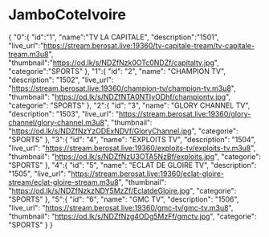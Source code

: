 # JamboCoteIvoire
{
  "0":{
  "id":"1",
  "name":"TV LA CAPITALE",
  "description":"1501",
  "live_url":"https://stream.berosat.live:19360/tv-capitale-tream/tv-capitale-tream.m3u8",
  "thumbnail":"https://od.lk/s/NDZfNzk0OTc0NDZf/capitaltv.jpg",
  "categorie":"SPORTS"
  },
  "1":{
  "id": "2",
  "name": "CHAMPION TV",
  "description": "1502",
  "live_url": "https://stream.berosat.live:19360/champion-tv/champion-tv.m3u8",
  "thumbnail": "https://od.lk/s/NDZfNTA0NTIyODhf/championtv.jpg",
  "categorie": "SPORTS"
  },
  "2":{
  "id": "3",
  "name": "GLORY CHANNEL TV",
  "description": "1503",
  "live_url": "https://stream.berosat.live:19360/glory-channel/glory-channel.m3u8",
  "thumbnail": "https://od.lk/s/NDZfNzYzODExNDVf/GloryChannel.jpg",
  "categorie": "SPORTS"
  },
  "3":{
  "id": "4",
  "name": "EXPLOITS TV",
  "description": "1504",
  "live_url": "https://stream.berosat.live:19360/exploits-tv/exploits-tv.m3u8",
  "thumbnail": "https://od.lk/s/NDZfNzU3OTA5NzBf/exploits.jpg",
  "categorie": "SPORTS"
  },
  "4":{
  "id": "5",
  "name": "ECLAT DE GLOIRE TV",
  "description": "1505",
  "live_url": "https://stream.berosat.live:19360/eclat-gloire-stream/eclat-gloire-stream.m3u8",
  "thumbnail": "https://od.lk/s/NDZfNzkzNDY5MzZf/EclatdeGloire.jpg",
  "categorie": "SPORTS"
  },
  "5":{
  "id": "6",
  "name": "GMC TV",
  "description": "1506",
  "live_url": "https://stream.berosat.live:19360/gmc-tv/gmc-tv.m3u8",
  "thumbnail": "https://od.lk/s/NDZfNzg4ODg5MzFf/gmctv.jpg",
  "categorie": "SPORTS"
  }
}
